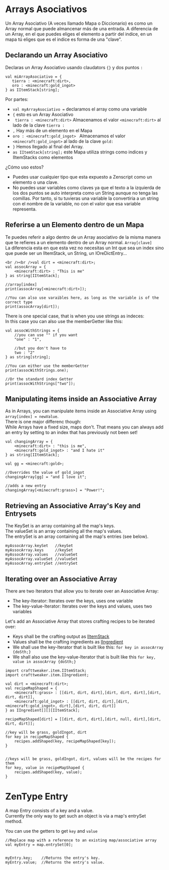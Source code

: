 # Arrays Asociativos

Un Array Asociativo (A veces llamado Mapa o Diccionario) es como un Array normal que puede almancenar más de una entrada. A diferencia de un Array, en el que puedes eliges el elemento a partir del indice, en un mapa tú eliges que es el indice es forma de una "clave".

## Declarando un Array Asociativo

Declaras un Array Asociativo usando claudators `{}` y dos puntos `:`

```zenscript
val miArrayAsociativo = {
   tierra : <minecraft:dirt>,
   oro : <minecraft:gold_ingot>
} as IItemStack[string];
```

Por partes:

- `val myArrayAsociativo =` declaramos el array como una variable
- `{` esto es un Array Asociativo 
- ` tierra : <minecraft:dirt>` Almacenamos el valor `<minecraft:dirt>` al lado de la clave ` tierra : `
- `,` Hay más de un elemento en el Mapa
- `oro : <minecraft:gold_ingot> ` Almacenamos el valor `<minecraft:gold_ingot>` al lado de la clave ` gold: `
- ` } ` Hemos llegado al final del Array.
- `as IItemStack[string];` este Mapa utiliza strings como indices y IItemStacks como elementos

¿Cómo uso estos?

- Puedes usar cualquier tipo que esta expuesto a Zenscript como un elemento o una clave.
- No puedes usar variables como claves ya que el texto a la izquierda de los dos puntos se auto interpreta como un String aunque no tenga las comillas. Por tanto, si tu tuvieras una variable la convertiria a un string con el nombre de la variable, no con el valor que esa variable representa.

## Referirse a un Elemento dentro de un Mapa

Te puedes referir a algo dentro de un Array asociativo de la misma manera que te refieres a un elemento dentro de un Array normal. `Array[clave]`  
La diferencia esta en que esta vez no necesitas un Int que sea un index sino que puede ser un IItemStack, un String, un IOreDictEntry...

```zenscript
<br /><br />val dirt = <minecraft:dirt>;
val assocArray = {
    <minecraft:dirt> : "This is me"
} as string[IItemStack];

//array[index]
print(assocArray[<minecraft:dirt>]);

//You can also use varaibles here, as long as the variable is of the correct type
print(assocArray[dirt]);
```

There is one special case, that is when you use strings as indeces:  
In this case you can also use the memberGetter like this:

```zenscript
val assocWithStrings = {
    //you can use "" if you want
    "one" : "1",

    //but you don't have to
    two : "2"
} as string[string];

//You can either use the memberGetter
print(assocWithStrings.one);

//Or the standard index Getter
print(assocWithStrings["two"]);
```

## Manipulating items inside an Associative Array

As in Arrays, you can manipulate items inside an Associative Array using `array[index] = newValue`.  
There is one major differenc though:  
While Arrays have a fixed size, maps don't. That means you can always add an entry by setting to an index that has previously not been set!

```zenscript
val changingArray = {
    <minecraft:dirt> : "this is me",
    <minecraft:gold_ingot> : "and I hate it"
} as string[IItemStack];

val gg = <minecraft:gold>;

//Overrides the value of gold_ingot
changingArray[gg] = "and I love it";

//adds a new entry
changingArray[<minecraft:grass>] = "Power!";
```

## Retrieving an Associative Array's Key and Entrysets

The KeySet is an array containing all the map's keys.  
The valueSet is an array containing all the map's values.  
The entrySet is an array containing all the map's entries (see below).

```zenscript
myAssocArray.keySet   //keySet
myAssocArray.keys     //keySet
myAssocArray.values   //valueSet
myAssocArray.valueSet //valueSet
myAssocArray.entrySet //entrySet
```

## Iterating over an Associative Array

There are two Iterators that allow you to iterate over an Associative Array:

- The key-Iterator: Iterates over the keys, uses one variable
- The key-value-Iterator: Iterates over the keys and values, uses two variables

Let's add an Associative Array that stores crafting recipes to be iterated over:

- Keys shall be the crafting output as [IItemStack](/Vanilla/Items/IItemStack/)
- Values shall be the crafting ingredients as [IIngredient](/Vanilla/Variable_Types/IIngredient/)
- We shall use the key-Iterator that is built like this: `for key in assocArray {doSth;}`
- We shall also use the key-value-Iterator that is built like this `for key, value in assocArray {doSth;}`

```zenscript
import crafttweaker.item.IItemStack;
import crafttweaker.item.IIngredient;

val dirt = <minecraft:dirt>;
val recipeMapShaped = {
    <minecraft:grass> : [[dirt, dirt, dirt],[dirt, dirt, dirt],[dirt, dirt, dirt]],
    <minecraft:gold_ingot> : [[dirt, dirt, dirt],[dirt, <minecraft:gold_ingot>, dirt],[dirt, dirt, dirt]]
} as IIngredient[][][IItemStack];

recipeMapShaped[dirt] = [[dirt, dirt, dirt],[dirt, null, dirt],[dirt, dirt, dirt]];

//key will be grass, goldIngot, dirt
for key in recipeMapShaped {
    recipes.addShaped(key, recipeMapShaped[key]);
}


//keys will be grass, goldIngot, dirt, values will be the recipes for them
for key, value in recipeMapShaped {
    recipes.addShaped(key, value);
}
```

# ZenType Entry

A map Entry consists of a key and a value.  
Currently the only way to get such an object is via a map's entrySet method.

You can use the getters to get `key` and `value`

```zenscript
//Replace map with a reference to an existing map/associative array
val myEntry = map.entrySet[0];


myEntry.key;    //Returns the entry's key.
myEntry.value;  //Returns the entry's value.
```